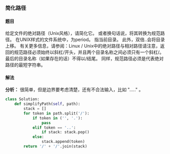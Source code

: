 ### 简化路径
#### 题目
给定文件的绝对路径（Unix风格），请简化它。 或者换句话说，将其转换为规范路径。 在UNIX样式的文件系统中，为period。 指当前目录。 此外，双倍..会将目录上移。 有关更多信息，请参阅：Linux / Unix中的绝对路径与相对路径请注意，返回的规范路径必须始终以斜杠/开头，并且两个目录名称之间必须只有一个斜杠/。 最后的目录名称（如果存在的话）不得以/结尾。 同样，规范路径必须是代表绝对路径的最短字符串。
#### 解法
**分析：** 很简单，但是边界要考虑清楚，还有不合法输入，比如 "....." 。

```python
class Solution:
    def simplifyPath(self, path):
        stack = []
        for token in path.split('/'):
            if token in ('', '.'):
                pass
            elif token == '..':
                if stack: stack.pop()
            else:
                stack.append(token)
        return '/' + '/'.join(stack)
```
